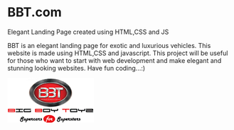 # BBT.com
Elegant Landing Page created using HTML,CSS and JS

BBT is an elegant landing page for exotic and luxurious vehicles.
This website is made using HTML,CSS and javascript.
This project will be useful for those who want to start with web development and make elegant and stunning looking websites.
Have fun coding...:) 


![](Images/bbt.png)






